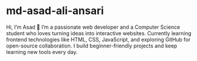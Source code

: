 # md-asad-ali-ansari
Hi, I’m Asad 👋   I’m a passionate web developer and a Computer Science student who loves turning ideas into interactive websites.   Currently learning frontend technologies like HTML, CSS, JavaScript, and exploring GitHub for open-source collaboration.   I build beginner-friendly projects and keep learning new tools every day.  
